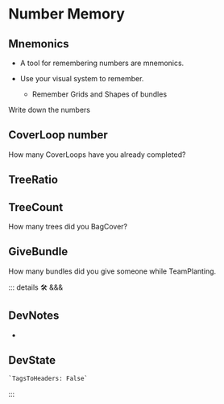 
# <neuro>Number Memory</neuro>

## Mnemonics

- A tool for remembering numbers are mnemonics.

- Use your visual system to remember.
    - Remember Grids and Shapes of bundles

Write down the numbers

## CoverLoop number

How many CoverLoops have you already completed?

## TreeRatio

## TreeCount

How many trees did you BagCover?

## GiveBundle

How many bundles did you give someone while TeamPlanting.

<!-- =================================================== -->
<!-- =================================================== -->
<!-- =================================================== -->
<!-- =================================================== -->
<!-- =================================================== -->
::: details 🛠 <dev>&&&</dev>

## DevNotes

-

## DevState

```py
`TagsToHeaders: False`
```

:::

